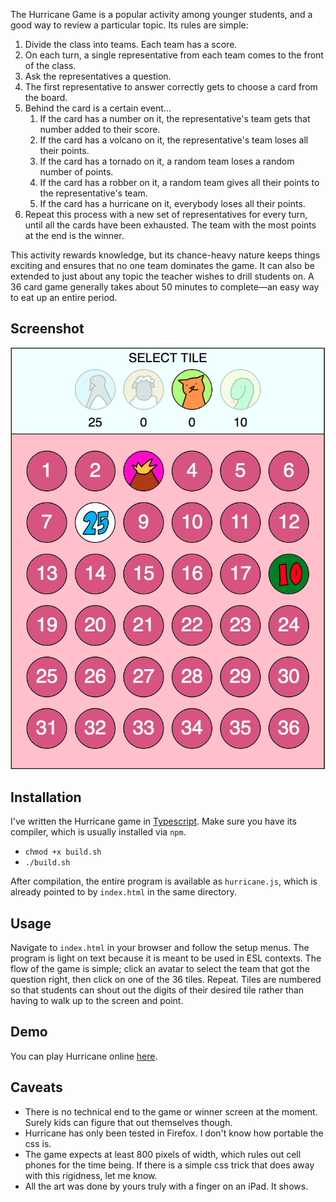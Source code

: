 The Hurricane Game is a popular activity among younger students, and a good way to review a particular topic. Its rules are simple:

1. Divide the class into teams. Each team has a score.
2. On each turn, a single representative from each team comes to the front of the class.
3. Ask the representatives a question.
4. The first representative to answer correctly gets to choose a card from the board.
5. Behind the card is a certain event...
    1. If the card has a number on it, the representative's team gets that number added to their score.
    2. If the card has a volcano on it, the representative's team loses all their points.
    3. If the card has a tornado on it, a random team loses a random number of points.
    4. If the card has a robber on it, a random team gives all their points to the representative's team.
    5. If the card has a hurricane on it, everybody loses all their points.
6. Repeat this process with a new set of representatives for every turn, until all the cards have been exhausted. The team with the most points at the end is the winner.

This activity rewards knowledge, but its chance-heavy nature keeps things exciting and ensures that no one team dominates the game. It can also be extended to just about any topic the teacher wishes to drill students on. A 36 card game generally takes about 50 minutes to complete—an easy way to eat up an entire period.

## Screenshot

[![layout of the Hurricane game board](https://raw.githubusercontent.com/jimd1989/hurricane/master/hurricane-1.png)](https://raw.githubusercontent.com/jimd1989/hurricane/master/hurricane-1.png)


## Installation

I've written the Hurricane game in [Typescript](https://www.typescriptlang.org/). Make sure you have its compiler, which is usually installed via `npm`.

+ `chmod +x build.sh`
+ `./build.sh`

After compilation, the entire program is available as `hurricane.js`, which is already pointed to by `index.html` in the same directory.

## Usage

Navigate to `index.html` in your browser and follow the setup menus. The program is light on text because it is meant to be used in ESL contexts. The flow of the game is simple; click an avatar to select the team that got the question right, then click on one of the 36 tiles. Repeat. Tiles are numbered so that students can shout out the digits of their desired tile rather than having to walk up to the screen and point.

## Demo

You can play Hurricane online [here](https://dalrym.pl/media/code/js/hurricane-demo/index.html).

## Caveats

+ There is no technical end to the game or winner screen at the moment. Surely kids can figure that out themselves though.
+ Hurricane has only been tested in Firefox. I don't know how portable the css is.
+ The game expects at least 800 pixels of width, which rules out cell phones for the time being. If there is a simple css trick that does away with this rigidness, let me know.
+ All the art was done by yours truly with a finger on an iPad. It shows.
